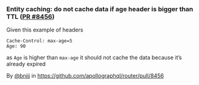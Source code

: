 ### Entity caching: do not cache data if age header is bigger than TTL ([PR #8456](https://github.com/apollographql/router/pull/8456))

Given this example of headers
```
Cache-Control: max-age=5
Age: 90
```
as `Age` is higher than `max-age` it should not cache the data because it’s already expired

By [@bnjjj](https://github.com/bnjjj) in https://github.com/apollographql/router/pull/8456